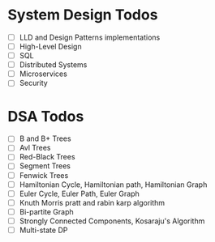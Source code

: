 
# System Design Todos

- [ ] LLD and Design Patterns implementations
- [ ] High-Level Design
- [ ] SQL
- [ ] Distributed Systems
- [ ] Microservices
- [ ] Security

# DSA Todos

- [ ] B and B+ Trees
- [ ] Avl Trees
- [ ] Red-Black Trees
- [ ] Segment Trees
- [ ] Fenwick Trees
- [ ] Hamiltonian Cycle, Hamiltonian path, Hamiltonian Graph
- [ ] Euler Cycle, Euler Path, Euler Graph
- [ ] Knuth Morris pratt and rabin karp algorithm
- [ ] Bi-partite Graph
- [ ] Strongly Connected Components, Kosaraju's Algorithm
- [ ] Multi-state DP